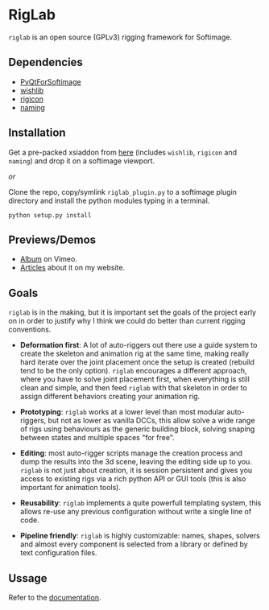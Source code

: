 RigLab
======
`riglab` is an open source (GPLv3) rigging framework for Softimage.

Dependencies
------------
- [PyQtForSoftimage](#)
- [wishlib](#)
- [rigicon](#)
- [naming](#)

Installation
------------
Get a pre-packed xsiaddon from [here](#) (includes `wishlib`, `rigicon` and
`naming`) and drop it on a softimage viewport.

*or*

Clone the repo, copy/symlink `riglab_plugin.py` to a softimage plugin
directory and install the python modules typing in a terminal.

    python setup.py install

Previews/Demos
--------------
- [Album](http://www.vimeo.com/album/2631181) on Vimeo.
- [Articles](http://www.cesarsaez.me/tag/riglab.html) about it on my website.

Goals
-----
`riglab` is in the making, but it is important set the goals of the project
early on in order to justify why I think we could do better than current
rigging conventions.

- **Deformation first**: A lot of auto-riggers out there use a guide system
to create the skeleton and animation rig at the same time, making really hard
iterate over the joint placement once the setup is created (rebuild tend to
be the only option). `riglab` encourages a different approach, where you
have to solve joint placement first, when everything is still clean and
simple, and then feed `riglab` with that skeleton in order to assign different
behaviors creating your animation rig.

- **Prototyping**: `riglab` works at a lower level than most modular auto-riggers,
but not as lower as vanilla DCCs, this allow solve a wide range of rigs using
behaviours as the generic building block, solving snaping between states
and multiple spaces "for free".

- **Editing**: most auto-rigger scripts manage the creation process and
dump the results into the 3d scene, leaving the editing side up to
you. `riglab` is not just about creation, it is session persistent and gives
you access to existing rigs via a rich python API or GUI tools (this is also
important for animation tools).

- **Reusability**: `riglab` implements a quite powerfull templating system,
this allows re-use any previous configuration without write a single
line of code.

- **Pipeline friendly**: `riglab` is highly customizable: names, shapes,
solvers and almost every component is selected from a library or defined by
text configuration files.

Ussage
------
Refer to the [documentation](#).
